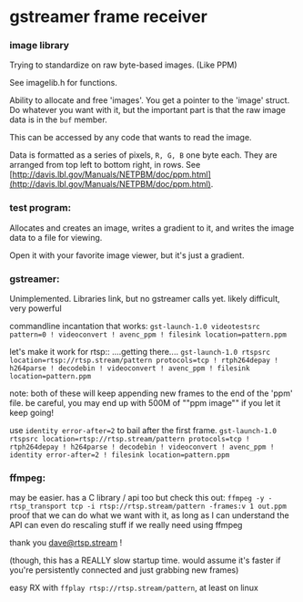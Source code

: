 # gstreamer frame receiver

### image library
Trying to standardize on raw byte-based images. (Like PPM)

See imagelib.h for functions.

Ability to allocate and free 'images'. You get a pointer to the
'image' struct. Do whatever you want with it, but the important
part is that the raw image data is in the `buf` member.

This can be accessed by any code that wants to read the image.

Data is formatted as a series of pixels, `R, G, B` one byte each.
They are arranged from top left to bottom right, in rows.
See
[http://davis.lbl.gov/Manuals/NETPBM/doc/ppm.html](http://davis.lbl.gov/Manuals/NETPBM/doc/ppm.html).


### test program:
Allocates and creates an image, writes a gradient to it, and
writes the image data to a file for viewing.

Open it with your favorite image viewer, but it's just a gradient.

### gstreamer:
Unimplemented. Libraries link, but no gstreamer calls yet.
likely difficult, very powerful

commandline incantation that works:
`gst-launch-1.0 videotestsrc pattern=0 ! videoconvert ! avenc_ppm ! filesink location=pattern.ppm`

let's make it work for rtsp::
....getting there....
`gst-launch-1.0 rtspsrc location=rtsp://rtsp.stream/pattern protocols=tcp ! rtph264depay ! h264parse ! decodebin ! videoconvert ! avenc_ppm ! filesink location=pattern.ppm`

note: both of these will keep appending new frames to the end of the 'ppm' file.
be careful, you may end up with 500M of ""ppm image"" if you let it keep going!

use `identity error-after=2` to bail after the first frame.
`gst-launch-1.0 rtspsrc location=rtsp://rtsp.stream/pattern protocols=tcp !
rtph264depay ! h264parse ! decodebin ! videoconvert ! avenc_ppm ! identity
error-after=2 ! filesink location=pattern.ppm`

### ffmpeg:
may be easier. has a C library / api too but check this out:
`ffmpeg -y -rtsp_transport tcp -i rtsp://rtsp.stream/pattern -frames:v 1 out.ppm`
proof that we can do what we want with it, as long as I can understand the API
can even do rescaling stuff if we really need using ffmpeg

thank you dave@rtsp.stream !

(though, this has a REALLY slow startup time. would assume it's faster if
you're persistently connected and just grabbing new frames)

easy RX with `ffplay rtsp://rtsp.stream/pattern`, at least on linux
